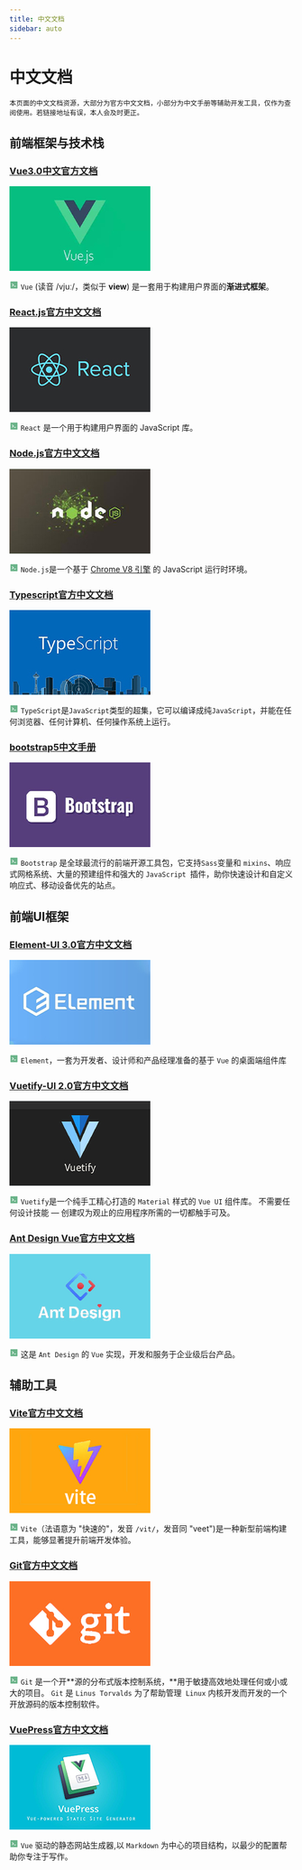 ```yaml
---
title: 中文文档
sidebar: auto
---
```


# 中文文档

`本页面的中文文档资源，大部分为官方中文文档，小部分为中文手册等辅助开发工具，仅作为查阅使用。若链接地址有误，本人会及时更正。`

## 前端框架与技术栈

### [Vue3.0中文官方文档](https://v3.cn.vuejs.org/)

![vue](../.vuepress/public/doc/vue.jpg)

![code](../.vuepress/public/code.png) `Vue` (读音 /vjuː/，类似于 **view**) 是一套用于构建用户界面的**渐进式框架**。

### [React.js官方中文文档](https://react.docschina.org/)

![react](../.vuepress/public/doc/react.jpg)

![code](../.vuepress/public/code.png) `React` 是一个用于构建用户界面的 JavaScript 库。

### [Node.js官方中文文档](https://nodejs.org/zh-cn/)

![node](../.vuepress/public/doc/node.jpg)

![code](../.vuepress/public/code.png) `Node.js`是一个基于 [Chrome V8 引擎](https://v8.dev/) 的 JavaScript 运行时环境。

### [Typescript官方中文文档](https://www.tslang.cn/)

![typescript](../.vuepress/public/doc/typescript.jpg)

![code](../.vuepress/public/code.png) `TypeScript`是`JavaScript`类型的超集，它可以编译成纯`JavaScript`，并能在任何浏览器、任何计算机、任何操作系统上运行。

### [bootstrap5中文手册](https://www.bootstrap.cn/doc/book/2.html)

![bootstrap](../.vuepress/public/doc/bootstrap.jpg)

![code](../.vuepress/public/code.png) `Bootstrap` 是全球最流行的前端开源工具包，它支持` Sass `变量和 `mixins`、响应式网格系统、大量的预建组件和强大的 `JavaScript `插件，助你快速设计和自定义响应式、移动设备优先的站点。

## 前端UI框架

### [Element-UI 3.0官方中文文档](https://element-plus.gitee.io/zh-CN/)

![element](../.vuepress/public/doc/element.jpg)

![code](../.vuepress/public/code.png) `Element`，一套为开发者、设计师和产品经理准备的基于 `Vue` 的桌面端组件库

### [Vuetify-UI 2.0官方中文文档](https://vuetifyjs.com/zh-Hans/)

![Vuetify](../.vuepress/public/doc/Vuetify.jpg)

![code](../.vuepress/public/code.png) `Vuetify`是一个纯手工精心打造的 `Material` 样式的 `Vue UI` 组件库。 不需要任何设计技能 — 创建叹为观止的应用程序所需的一切都触手可及。

### [Ant Design Vue官方中文文档](https://2x.antdv.com/components/breadcrumb-cn)

![Ant-Design-Vue](../.vuepress/public/doc/Ant-Design-Vue.jpg)

![code](../.vuepress/public/code.png) 这是 `Ant Design` 的 `Vue` 实现，开发和服务于企业级后台产品。

## 辅助工具

### [Vite官方中文文档](https://cn.vitejs.dev/)

![vite](../.vuepress/public/doc/Vite.jpg)

![code](../.vuepress/public/code.png) `Vite`（法语意为 "快速的"，发音 `/vit/`，发音同 "veet")是一种新型前端构建工具，能够显著提升前端开发体验。

### [Git官方中文文档](https://git-scm.com/book/zh/v2)

![git](../.vuepress/public/doc/git.jpg)

![code](../.vuepress/public/code.png) `Git` 是一个开**源的分布式版本控制系统，**用于敏捷高效地处理任何或小或大的项目。 `Git` 是 `Linus Torvalds` 为了帮助管理` Linux` 内核开发而开发的一个开放源码的版本控制软件。

### [VuePress官方中文文档](https://vuepress.vuejs.org/zh/)

![vuepress](../.vuepress/public/doc/vuepress.jpg)

![code](../.vuepress/public/code.png) `Vue` 驱动的静态网站生成器,以 `Markdown` 为中心的项目结构，以最少的配置帮助你专注于写作。

